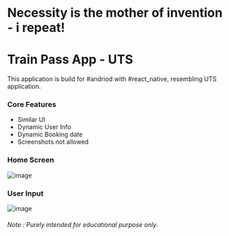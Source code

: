 # Necessity is the mother of invention - i repeat!

# Train Pass App - UTS

This application is build for #andriod with #react_native, resembling UTS application.

### Core Features
- Similar UI
- Dynamic User Info
- Dynamic Booking date
- Screenshots not allowed
  
### Home Screen
![image](https://github.com/user-attachments/assets/56099de8-8aed-4b78-8874-5766e1060466)

### User Input
![image](https://github.com/user-attachments/assets/49b2ccd3-9036-4e31-bb7e-3eed2dd1022a)

###### Note : Purely intended for educational purpose only.

